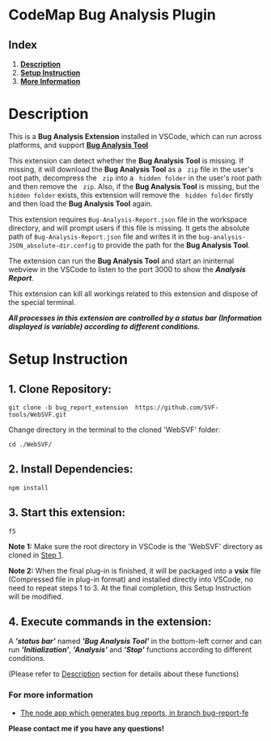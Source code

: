 # CodeMap Bug Analysis Plugin

## **Index**
1. **[Description](https://github.com/SVF-tools/WebSVF/tree/bug_report_extension#Description)**
1. **[Setup Instruction](https://github.com/SVF-tools/WebSVF/tree/bug_report_extension#Setup-Instruction)**
1. **[More Information](https://github.com/SVF-tools/WebSVF/tree/bug_report_extension#For-more-information)**

# Description
This is a **Bug Analysis Extension** installed in VSCode, which can run across platforms, and support **[Bug Analysis Tool](https://github.com/SVF-tools/WebSVF/tree/bug-report-fe#Bug-Analysis-Tool---Front-End---NodeJS)**

This extension can detect whether the **Bug Analysis Tool** is missing. If missing, it will download the **Bug Analysis Tool** as a `` zip``  file in the user's root path, decompress the `` zip``  into a `` hidden folder``  in the user's root path and then remove the `` zip``. Also, if the **Bug Analysis Tool** is missing, but the `` hidden folder``  exists, this extension will remove the `` hidden folder``  firstly and then load the **Bug Analysis Tool** again.

This extension requires `` Bug-Analysis-Report.json `` file in the workspace directory, and will prompt users if this file is missing. It gets the absolute path of `` Bug-Analysis-Report.json `` file and writes it in the `` bug-analysis-JSON_absolute-dir.config `` to provide the path for the **Bug Analysis Tool**.

The extension can run the **Bug Analysis Tool** and start an ininternal webview in the VSCode to listen to the port 3000 to show the ***Analysis Report***.

This extension can kill all workings related to this extension and dispose of the special terminal.

***All processes in this extension are controlled by a status bar (Information displayed is variable) according to different conditions.***

# Setup Instruction
## 1. Clone Repository:

```
git clone -b bug_report_extension  https://github.com/SVF-tools/WebSVF.git
```
Change directory in the terminal to the cloned 'WebSVF' folder:

```
cd ./WebSVF/
```

## 2. Install Dependencies:

```
npm install
```

## 3. Start this extension:

```
f5
```
**Note 1:** Make sure the root directory in VSCode is the 'WebSVF' directory as cloned in [Step 1](https://github.com/SVF-tools/WebSVF/tree/bug_report_extension#1-clone-repository).

**Note 2:** When the final plug-in is finished, it will be packaged into a **vsix** file (Compressed file in plug-in format) and installed directly into VSCode, no need to repeat steps 1 to 3. At the final completion, this Setup Instruction will be modified.

## 4. Execute commands in the extension:

A ***'status bar'*** named ***'Bug Analysis Tool'*** in the bottom-left corner and can run ***'Initialization'***, ***'Analysis'*** and ***'Stop'*** functions according to different conditions.

(Please refer to [Description](https://github.com/SVF-tools/WebSVF/tree/bug_report_extension#Description) section for details about these functions)

### For more information

* [The node app which generates bug reports, in branch bug-report-fe](https://github.com/SVF-tools/WebSVF.git)

**Please contact me if you have any questions!**
